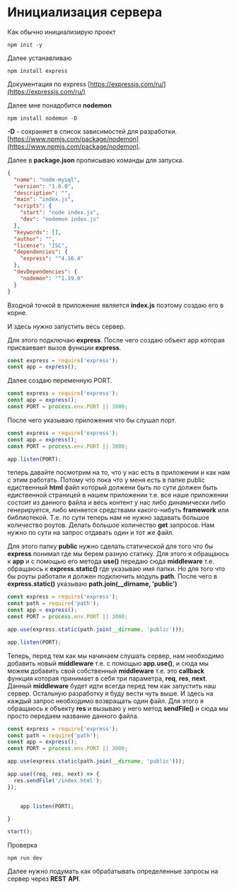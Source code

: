 # Инициализация сервера

Как обычно инициализирую проект

```shell
npm init -y
```

Далее устанавливаю

```shell
npm install express
```

Документация по express [https://expressjs.com/ru/](https://expressjs.com/ru/)

Далее мне понадобится **nodemon**

```shell
npm install nodemon -D
```

**-D** - сохраняет в список зависимостей для разработки. [https://www.npmjs.com/package/nodemon](https://www.npmjs.com/package/nodemon).

Далее в **package.json** прописываю команды для запуска.

```json
{
  "name": "node-mysql",
  "version": "1.0.0",
  "description": "",
  "main": "index.js",
  "scripts": {
    "start": "node index.js",
    "dev": "nodemon index.js"
  },
  "keywords": [],
  "author": "",
  "license": "ISC",
  "dependencies": {
    "express": "^4.16.4"
  },
  "devDependencies": {
    "nodemon": "^1.19.0"
  }
}
```

Входной точкой в приложение является **index.js** поэтому создаю его в корне.

И здесь нужно запустить весь сервер.

Для этого подключаю **express**. После чего создаю объект app которая присваевает вызов функции **express**.

```js
const express = require('express');
const app = express();
```

Далее создаю переменную PORT.

```js
const express = require('express');
const app = express();
const PORT = process.env.PORT || 3000;
```

После чего указываю приложения что бы слушал порт.

```js
const express = require('express');
const app = express();
const PORT = process.env.PORT || 3000;

app.listen(PORT);
```

теперь давайте посмотрим на то, что у нас есть в приложении и как нам с этим работать. Потому что пока что у меня есть в папке public едиственный **html** файл который должени быть по сути должен быть едиственной страницей в нашем приложении т.е. все наше приложении состоит из данного файла и весь контент у нас либо динамически либо генерируется, либо меняется средствами какого-нибуть **framework** или библиотекой. Т.е. по сути теперь нам не нужно задавать большое количество роутов. Делать большое количество **get** запросов. Нам нужно по сути на запрос отдавать один и тот же файл.

Для этого папку **public** нужно сделать статической для того что бы **express** понимал где мы берем разную статику. Для этого я обращаюсь к **app** и с помощью его метода **use()** передаю сюда **middleware** т.е. обращаюсь к **express.static()** где указываю имя папки. Но для того что бы роуты работали я должен подключить модуль **path**. После чего в **express.static()** указываю **path.join(\_\_dirname, 'public')**

```js
const express = require('express');
const path = require('path');
const app = express();
const PORT = process.env.PORT || 3000;

app.use(express.static(path.join(__dirname, 'public')));

app.listen(PORT);
```

Теперь, перед тем как мы начинаем слушать сервер, нам необходимо добавить новый **middleware** т.е. с помощью **app.use()**, и сюда мы можем добавить свой собственный **middleware** т.е. это **callback** функция которая принимает в себя три параметра, **req**, **res**, **next**. Данный **middleware** будет идти всегда перед тем как запустить наш сервер. Остальную разработку я буду вести чуть выше. И здесь на каждый запрос необходимо возвращать один файл. Для этого я обращаюсь к объекту **res** и вызываю у него метод **sendFile()** и сюда мы просто передаем название данного файла.

```js
const express = require('express');
const path = require('path');
const app = express();
const PORT = process.env.PORT || 3000;

app.use(express.static(path.join(__dirname, 'public')));

app.use((req, res, next) => {
  res.sendFile('/index.html');
});


    app.listen(PORT);

}

start();
```

Проверка

```shell
npm run dev
```

Далее нужно подумать как обрабатывать определенные запросы на сервер через **REST** **API**.
